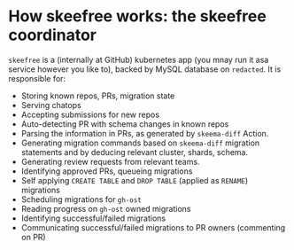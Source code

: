 # How skeefree works: the skeefree coordinator

`skeefree` is a (internally at GitHub) kubernetes app (you mnay run it asa service however you like to), backed by MySQL database on `redacted`. It is responsible for:

- Storing known repos, PRs, migration state
- Serving chatops
- Accepting submissions for new repos
- Auto-detecting PR with schema changes in known repos
- Parsing the information in PRs, as generated by `skeema-diff` Action.
- Generating migration commands based on `skeema-diff` migration statements and by deducing relevant cluster, shards, schema.
- Generating review requests from relevant teams.
- Identifying approved PRs, queueing migrations
- Self applying `CREATE TABLE` and `DROP TABLE` (applied as `RENAME`) migrations
- Scheduling migrations for `gh-ost`
- Reading progress on `gh-ost` owned migrations
- Identifying successful/failed migrations
- Communicating successful/failed migrations to PR owners (commenting on PR)
